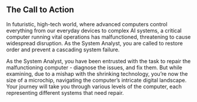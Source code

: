 ## The Call to Action

In futuristic, high-tech world, where advanced computers control everything from our everyday devices to complex AI systems, a critical computer running vital operations has malfunctioned, threatening to cause widespread disruption. As the System Analyst, you are called to restore order and prevent a cascading system failure.

As the System Analyst, you have been entrusted with the task to repair the malfunctioning computer -  diagnose the issues, and fix them. But while examining, due to a mishap with the shrinking technology, you’re now the size of a microchip, navigating the computer’s intricate digital landscape. Your journey will take you through various levels of the computer, each representing different systems that need repair.